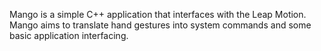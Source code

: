 Mango is a simple C++ application that interfaces with the Leap Motion. 
Mango aims to translate hand gestures into system commands and some 
basic application interfacing.
